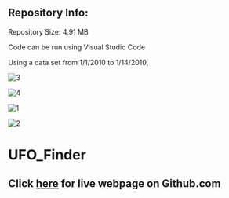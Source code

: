 ## Repository Info:

Repository Size: 4.91 MB

Code can be run using Visual Studio Code

Using a data set from 1/1/2010 to 1/14/2010, 

![3](Images/3.png)

![4](Images/4.png)

![1](Images/1.png)

![2](Images/2.PNG)

# UFO_Finder

## Click <a href="https://caleman34.github.io/UFO_Finder/index.html" rel="noopener" target="_blank">here</a> for live webpage on Github.com





